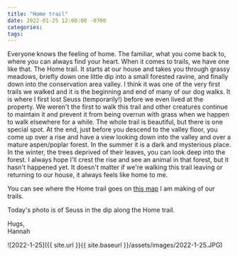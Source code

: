 ```yaml
---
title: "Home trail"
date: 2022-01-25 12:00:00 -0700
categories:
tags:
---
```


Everyone knows the feeling of home. The familiar, what you come back to, where you can always find your heart. When it comes to trails, we have one like that. The Home trail. It starts at our house and takes you through grassy meadows, briefly down one little dip into a small forested ravine, and finally down into the conservation area valley. I think it was one of the very first trails we walked and it is the beginning and end of many of our dog walks. It is where I first lost Seuss (temporarily!) before we even lived at the property. We weren't the first to walk this trail and other creatures continue to maintain it and prevent it from being overrun with grass when we happen to walk elsewhere for a while. The whole trail is beautiful, but there is one special spot. At the end, just before you descend to the valley floor, you come up over a rise and have a view looking down into the valley and over a mature aspen/poplar forest. In the summer it is a dark and mysterious place. In the winter, the trees deprived of their leaves, you can look deep into the forest. I always hope I'll crest the rise and see an animal in that forest, but it hasn't happened yet. It doesn't matter if we're walking this trail leaving or returning to our house, it always feels like home to me.

You can see where the Home trail goes on [this map](https://www.google.com/maps/d/u/0/edit?mid=1gDozj7lSCT-ClPu0kIHYFaE00KiF0sun&usp=sharing) I am making of our trails.

Today's photo is of Seuss in the dip along the Home trail.

Hugs,<br />
Hannah

![2022-1-25]({{ site.url }}{{ site.baseurl }}/assets/images/2022-1-25.JPG)